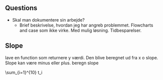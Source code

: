 ## Questions 
- Skal man dokumentere sin arbejde?
  - Brief beskrivelse, hvordan jeg har angreb problemmet. Flowcharts and case som ikke virke. Med mulig løsning. Tidbesparelser. 
## Slope
  lave en function som returnere y værdi. Den blive beregnet ud fra x o slope. Slope kan være minus eller plus.
  beregn slope


\sum_{i=1}^{10} t_i
